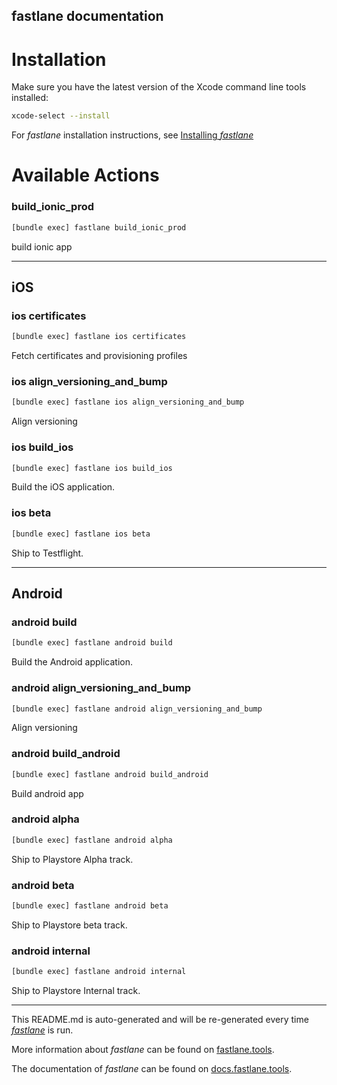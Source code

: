 fastlane documentation
----

# Installation

Make sure you have the latest version of the Xcode command line tools installed:

```sh
xcode-select --install
```

For _fastlane_ installation instructions, see [Installing _fastlane_](https://docs.fastlane.tools/#installing-fastlane)

# Available Actions

### build_ionic_prod

```sh
[bundle exec] fastlane build_ionic_prod
```

build ionic app

----


## iOS

### ios certificates

```sh
[bundle exec] fastlane ios certificates
```

Fetch certificates and provisioning profiles

### ios align_versioning_and_bump

```sh
[bundle exec] fastlane ios align_versioning_and_bump
```

Align versioning

### ios build_ios

```sh
[bundle exec] fastlane ios build_ios
```

Build the iOS application.

### ios beta

```sh
[bundle exec] fastlane ios beta
```

Ship to Testflight.

----


## Android

### android build

```sh
[bundle exec] fastlane android build
```

Build the Android application.

### android align_versioning_and_bump

```sh
[bundle exec] fastlane android align_versioning_and_bump
```

Align versioning

### android build_android

```sh
[bundle exec] fastlane android build_android
```

Build android app

### android alpha

```sh
[bundle exec] fastlane android alpha
```

Ship to Playstore Alpha track.

### android beta

```sh
[bundle exec] fastlane android beta
```

Ship to Playstore beta track.

### android internal

```sh
[bundle exec] fastlane android internal
```

Ship to Playstore Internal track.

----

This README.md is auto-generated and will be re-generated every time [_fastlane_](https://fastlane.tools) is run.

More information about _fastlane_ can be found on [fastlane.tools](https://fastlane.tools).

The documentation of _fastlane_ can be found on [docs.fastlane.tools](https://docs.fastlane.tools).
